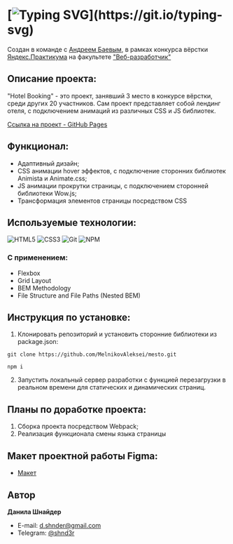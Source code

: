 # [![Typing SVG](https://readme-typing-svg.demolab.com?font=Fira+Code&size=30&pause=1000&width=435&lines=Проект:+"Hotel+Booking")](https://git.io/typing-svg)
Создан в команде с [Андреем Баевым](https://github.com/mimoyo), в рамках конкурса вёрстки [Яндекс.Практикума](https://practicum.yandex.ru/) на факультете ["Веб-разработчик"](https://practicum.yandex.ru/web/)

## Описание проекта:
"Hotel Booking" - это проект, занявший 3 место в конкурсе вёрстки, среди других 20 участников. Сам проект представляет собой лендинг отеля, с подключением анимаций из различных СSS и JS библиотек.

[Ссылка на проект - GitHub Pages](https://shnd3r.github.io/hotel-booking/ "Сайт проекта Hotel Booking") 

## Функционал:
- Адаптивный дизайн;
- CSS анимации hover эффектов, с подключение сторонних библиотек Animista и Animate.css;
- JS анимации прокрутки страницы, с подключением сторонней библиотеки Wow.js;
- Трансформация элементов страницы посредством CSS

## Используемые технологии:
![HTML5](https://img.shields.io/badge/html5-%23E34F26.svg?style=for-the-badge&logo=html5&logoColor=white) 
![CSS3](https://img.shields.io/badge/css3-%231572B6.svg?style=for-the-badge&logo=css3&logoColor=white)
![Git](https://img.shields.io/badge/git-%23F05033.svg?style=for-the-badge&logo=git&logoColor=white)
![NPM](https://img.shields.io/badge/NPM-%23CB3837.svg?style=for-the-badge&logo=npm&logoColor=white)

### С применением:
* Flexbox
* Grid Layout
* BEM Methodology
* File Structure and File Paths (Nested BEM)

## Инструкция по установке: 
1. Клонировать репозиторий и установить сторонние библиотеки из package.json:
```
git clone https://github.com/MelnikovAleksei/mesto.git

npm i
```
2. Запустить локальный сервер разработки с функцией перезагрузки в реальном времени для статических и динамических страниц.

## Планы по доработке проекта:
1. Сборка проекта посредством Webpack;
2. Реализация функционала смены языка страницы

## Макет проектной работы Figma:
- [Макет](https://www.figma.com/file/fUtEsAUkM11D4VyV5xnivB/HotelBooking?node-id=0%3A1&t=oP3kQyg0wMdki4g7-0)
  
## Автор

**Данила Шнайдер**

- E-mail: [d.shnder@gmail.com](mailto:d.shnder@gmail.com)
- Telegram: [@shnd3r](https://t.me/shnd3r)
